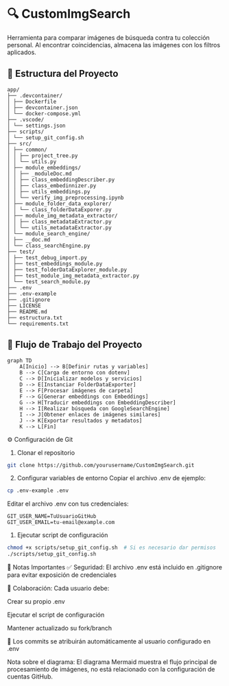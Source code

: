 # 🔍 CustomImgSearch 

Herramienta para comparar imágenes de búsqueda contra tu colección personal. Al encontrar coincidencias, almacena las imágenes con los filtros aplicados.

## 📂 Estructura del Proyecto
```
app/
├── .devcontainer/
│ ├── Dockerfile
│ ├── devcontainer.json
│ └── docker-compose.yml
├── .vscode/
│ └── settings.json
├── scripts/
│ └── setup_git_config.sh
├── src/
│ ├── common/
│ │ ├── project_tree.py
│ │ └── utils.py
│ ├── module_embeddings/
│ │ ├── _moduleDoc.md
│ │ ├── class_embeddingDescriber.py
│ │ ├── class_embedinnizer.py
│ │ ├── utils_embeddings.py
│ │ └── verify_img_preprocessing.ipynb
│ ├── module_folder_data_explorer/
│ │ └── class_folderDataExporer.py
│ ├── module_img_metadata_extractor/
│ │ ├── class_metadataExtractor.py
│ │ └── utils_metadataExtractor.py
│ └── module_search_engine/
│ ├── __doc.md
│ └── class_searchEngine.py
├── test/
│ ├── test_debug_import.py
│ ├── test_embeddings_module.py
│ ├── test_folderDataExplorer_module.py
│ ├── test_module_img_metadata_extractor.py
│ └── test_search_module.py
├── .env
├── .env-example
├── .gitignore
├── LICENSE
├── README.md
├── estructura.txt
└── requirements.txt
```


## 🔄 Flujo de Trabajo del Proyecto

```mermaid
graph TD
    A[Inicio] --> B[Definir rutas y variables]
    B --> C[Carga de entorno con dotenv]
    C --> D[Inicializar modelos y servicios]
    D --> E[Instanciar FolderDataExporter]
    E --> F[Procesar imágenes de carpeta]
    F --> G[Generar embeddings con Embeddings]
    G --> H[Traducir embeddings con EmbeddingDescriber]
    H --> I[Realizar búsqueda con GoogleSearchEngine]
    I --> J[Obtener enlaces de imágenes similares]
    J --> K[Exportar resultados y metadatos]
    K --> L[Fin]
```

⚙️ Configuración de Git
1. Clonar el repositorio
```bash
git clone https://github.com/yourusername/CustomImgSearch.git
```

2. Configurar variables de entorno
Copiar el archivo .env de ejemplo:

```bash
cp .env-example .env
```

Editar el archivo .env con tus credenciales:

```env
GIT_USER_NAME=TuUsuarioGitHub
GIT_USER_EMAIL=tu-email@example.com
```
1. Ejecutar script de configuración
```bash
chmod +x scripts/setup_git_config.sh  # Si es necesario dar permisos
./scripts/setup_git_config.sh
```
📌 Notas Importantes
✅ Seguridad: El archivo .env está incluido en .gitignore para evitar exposición de credenciales

👥 Colaboración: Cada usuario debe:

Crear su propio .env

Ejecutar el script de configuración

Mantener actualizado su fork/branch

🔄 Los commits se atribuirán automáticamente al usuario configurado en .env

Nota sobre el diagrama: El diagrama Mermaid muestra el flujo principal de procesamiento de imágenes, no está relacionado con la configuración de cuentas GitHub.
